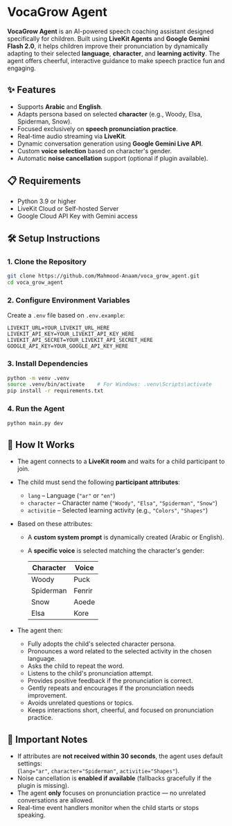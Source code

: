 # VocaGrow Agent

**VocaGrow Agent** is an AI-powered speech coaching assistant designed specifically for children. Built using **LiveKit Agents** and **Google Gemini Flash 2.0**, it helps children improve their pronunciation by dynamically adapting to their selected **language**, **character**, and **learning activity**. The agent offers cheerful, interactive guidance to make speech practice fun and engaging.

## ✨ Features

- Supports **Arabic** and **English**.
- Adapts persona based on selected **character** (e.g., Woody, Elsa, Spiderman, Snow).
- Focused exclusively on **speech pronunciation practice**.
- Real-time audio streaming via **LiveKit**.
- Dynamic conversation generation using **Google Gemini Live API**.
- Custom **voice selection** based on character's gender.
- Automatic **noise cancellation** support (optional if plugin available).

## 📋 Requirements

- Python 3.9 or higher
- LiveKit Cloud or Self-hosted Server
- Google Cloud API Key with Gemini access

## 🛠 Setup Instructions

### 1. Clone the Repository

```bash
git clone https://github.com/Mahmood-Anaam/voca_grow_agent.git
cd voca_grow_agent
```

### 2. Configure Environment Variables

Create a `.env` file based on `.env.example`:

```plaintext
LIVEKIT_URL=YOUR_LIVEKIT_URL_HERE
LIVEKIT_API_KEY=YOUR_LIVEKIT_API_KEY_HERE
LIVEKIT_API_SECRET=YOUR_LIVEKIT_API_SECRET_HERE
GOOGLE_API_KEY=YOUR_GOOGLE_API_KEY_HERE
```

### 3. Install Dependencies

```bash
python -m venv .venv
source .venv/bin/activate    # For Windows: .venv\Scripts\activate
pip install -r requirements.txt
```

### 4. Run the Agent

```bash
python main.py dev
```



## 🎯 How It Works

- The agent connects to a **LiveKit room** and waits for a child participant to join.
- The child must send the following **participant attributes**:
  - `lang` – Language (`"ar"` or `"en"`)
  - `character` – Character name (`"Woody"`, `"Elsa"`, `"Spiderman"`, `"Snow"`)
  - `activitie` – Selected learning activity (e.g., `"Colors"`, `"Shapes"`)
- Based on these attributes:
  - A **custom system prompt** is dynamically created (Arabic or English).
  - A **specific voice** is selected matching the character's gender:

    | Character   | Voice    |
    |-------------|----------|
    | Woody       | Puck     |
    | Spiderman   | Fenrir   |
    | Snow        | Aoede    |
    | Elsa        | Kore     |

- The agent then:
  - Fully adopts the child's selected character persona.
  - Pronounces a word related to the selected activity in the chosen language.
  - Asks the child to repeat the word.
  - Listens to the child's pronunciation attempt.
  - Provides positive feedback if the pronunciation is correct.
  - Gently repeats and encourages if the pronunciation needs improvement.
  - Avoids unrelated questions or topics.
  - Keeps interactions short, cheerful, and focused on pronunciation practice.



## 📢 Important Notes

- If attributes are **not received within 30 seconds**, the agent uses default settings:  
  (`lang="ar"`, `character="Spiderman"`, `activitie="Shapes"`).
- Noise cancellation is **enabled if available** (fallbacks gracefully if the plugin is missing).
- The agent **only** focuses on pronunciation practice — no unrelated conversations are allowed.
- Real-time event handlers monitor when the child starts or stops speaking.
